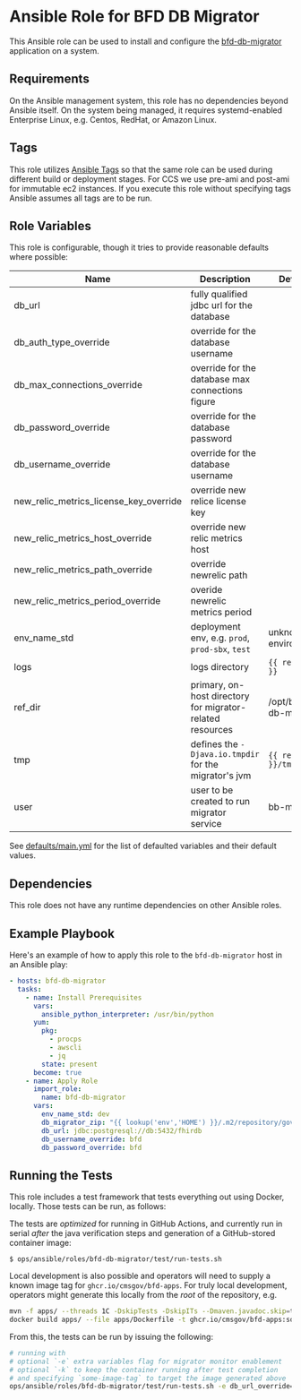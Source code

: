 Ansible Role for BFD DB Migrator
=============================

This Ansible role can be used to install and configure the [bfd-db-migrator](../../../../apps/bfd-db-migrator) application on a system.

Requirements
------------

On the Ansible management system, this role has no dependencies beyond Ansible itself. On the system being managed, it requires systemd-enabled Enterprise Linux, e.g. Centos, RedHat, or Amazon Linux.

Tags
----

This role utilizes [Ansible Tags](https://docs.ansible.com/ansible/latest/user_guide/playbooks_tags.html) so that the same role can be used during different build or deployment stages. For CCS we use pre-ami and post-ami for immutable ec2 instances. If you execute this role without specifying tags Ansible assumes all tags are to be run. 

Role Variables
--------------

This role is configurable, though it tries to provide reasonable defaults where possible:

| Name                                   | Description                                               | Default              | Required |
|----------------------------------------|-----------------------------------------------------------|----------------------|----------|
| db_url                                 | fully qualified jdbc url for the database                 |                      | yes      |
| db_auth_type_override                  | override for the database username                        |                      | no       |
| db_max_connections_override            | override for the database max connections figure          |                      | no       |
| db_password_override                   | override for the database password                        |                      | no       |
| db_username_override                   | override for the database username                        |                      | no       |
| new_relic_metrics_license_key_override | override new relice license key                           |                      | no       |
| new_relic_metrics_host_override        | override new relic metrics host                           |                      | no       |
| new_relic_metrics_path_override        | override newrelic path                                    |                      | no       |
| new_relic_metrics_period_override      | overide newrelic metrics period                           |                      | no       |
| env_name_std                           | deployment env, e.g. `prod`, `prod-sbx`, `test`           | unknown-environment  | no       |
| logs                                   | logs directory                                            | `{{ ref_dir }}`      | no       |
| ref_dir                                | primary, on-host directory for migrator-related resources | /opt/bfd-db-migrator | no       |
| tmp                                    | defines the `-Djava.io.tmpdir` for the migrator's jvm     | `{{ ref_dir }}/tmp`  | no       |
| user                                   | user to be created to run migrator service                | bb-migrator          | no       |

See [defaults/main.yml](./defaults/main.yml) for the list of defaulted variables and their default values.

Dependencies
------------

This role does not have any runtime dependencies on other Ansible roles.

Example Playbook
----------------

Here's an example of how to apply this role to the `bfd-db-migrator` host in an Ansible play:

``` yaml
- hosts: bfd-db-migrator
  tasks:
    - name: Install Prerequisites
      vars:
        ansible_python_interpreter: /usr/bin/python
      yum:
        pkg:
          - procps
          - awscli
          - jq
        state: present
      become: true
    - name: Apply Role
      import_role:
        name: bfd-db-migrator
      vars:
        env_name_std: dev
        db_migrator_zip: "{{ lookup('env','HOME') }}/.m2/repository/gov/cms/bfd/bfd-db-migrator/{{ bfd_version }}/bfd-db-migrator-{{ bfd_version }}.zip"
        db_url: jdbc:postgresql://db:5432/fhirdb
        db_username_override: bfd
        db_password_override: bfd
```

Running the Tests
-----------------

This role includes a test framework that tests everything out using Docker, locally.
Those tests can be run, as follows:

The tests are _optimized_ for running in GitHub Actions, and currently run in serial _after_ the java verification steps and generation of a GitHub-stored container image:

    $ ops/ansible/roles/bfd-db-migrator/test/run-tests.sh

Local development is also possible and operators will need to supply a known image tag for `ghcr.io/cmsgov/bfd-apps`. For truly local development, operators might generate this locally from the _root_ of the repository, e.g.

``` sh
mvn -f apps/ --threads 1C -DskipTests -DskipITs --Dmaven.javadoc.skip=true clean verify
docker build apps/ --file apps/Dockerfile -t ghcr.io/cmsgov/bfd-apps:some-image-tag
```

From this, the tests can be run by issuing the following:

``` sh
# running with
# optional `-e` extra variables flag for migrator monitor enablement
# optional `-k` to keep the container running after test completion
# and specifying `some-image-tag` to target the image generated above
ops/ansible/roles/bfd-db-migrator/test/run-tests.sh -e db_url_override=jdbc:postgresql://db:5432/alt -k some-image-tag
```
